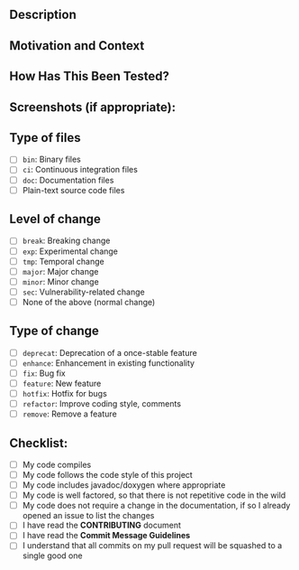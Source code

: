 <!--
Provide a general summary of your changes in the Title above. 
Note that the Title must conform to the subject of a commit message

See the **Commit Message Guidelines** for more information:
https://github.com/UnitexGramLab/unitex-doc-contributor-guidelines/blob/master/pages/05.guidelines/01.commits/docs.md 
-->

## Description
<!-- Describe your changes in detail -->

## Motivation and Context
<!-- Why is this change required? What problem does it solve? -->
<!-- If it fixes an open issue, please link to the issue here. -->

## How Has This Been Tested?
<!-- Please describe in detail how you tested your changes. -->
<!-- Include details of your testing environment, and the tests you ran to -->
<!-- see how your change affects other areas of the code, etc. -->

<!-- If this project features any kind of testing (unit, integration, regression), uncomment and complete the following checklist -->
<!-- - [ ] I have added tests to cover my changes  -->
<!-- - [ ] All new and existing tests passed  -->

## Screenshots (if appropriate):

## Type of files
<!-- What type of files does your pull request modify? Put an `x` in the box (only the mainly type) that apply: -->
- [ ] `bin`: Binary files
- [ ] `ci`: Continuous integration files
- [ ] `doc`: Documentation files
- [ ] Plain-text source code files

## Level of change
<!-- What level of change does your code introduce? Put an `x` in the box (only one) that apply: -->
- [ ] `break`: Breaking change
- [ ] `exp`: Experimental change
- [ ] `tmp`: Temporal change
- [ ] `major`: Major change
- [ ] `minor`: Minor change
- [ ] `sec`: Vulnerability-related change
- [ ] None of the above (normal change)

## Type of change
<!-- What type of change does your code introduce? Put an `x` in the box (only one) that apply: -->
- [ ] `deprecat`: Deprecation of a once-stable feature
- [ ] `enhance`: Enhancement in existing functionality
- [ ] `fix`: Bug fix
- [ ] `feature`: New feature
- [ ] `hotfix`: Hotfix for bugs
- [ ] `refactor`: Improve coding style, comments
- [ ] `remove`: Remove a feature

## Checklist:
<!-- Go over all the following points, and put an `x` in all the boxes that apply -->
<!-- If you're unsure about any of these, don't hesitate to ask. We're here to help! -->
- [ ] My code compiles
- [ ] My code follows the code style of this project
- [ ] My code includes javadoc/doxygen where appropriate
- [ ] My code is well factored, so that there is not repetitive code in the wild
- [ ] My code does not require a change in the documentation, if so I already opened an issue to list the changes
- [ ] I have read the **CONTRIBUTING** document
- [ ] I have read the **Commit Message Guidelines**
- [ ] I understand that all commits on my pull request will be squashed to a single good one
<!-- Check if all the points above have an `x`, if so you can submit your PR for review -->
